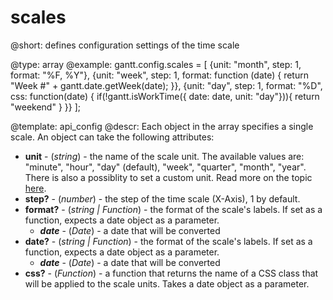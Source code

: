 scales
=============

@short: defines configuration settings of the time scale
	

@type: array
@example:
gantt.config.scales = [
    {unit: "month", step: 1, format: "%F, %Y"},
    {unit: "week", step: 1, format: function (date) {
        return "Week #" + gantt.date.getWeek(date);
    }},
    {unit: "day", step: 1, format: "%D", css: function(date) {
    if(!gantt.isWorkTime({ date: date, unit: "day"})){
            return "weekend"
        }
    }}
];

@template:	api_config
@descr:
Each object in the array specifies a single scale. An object can take the following attributes:

- <span class=subproperty>**unit**</span> - (*string*) - the name of the scale unit. The available values are: "minute", "hour", "day" (default), "week", "quarter", "month", "year". 
There is also a possiblity to set a custom unit. Read more on the topic [here](desktop/configuring_time_scale.md#customtimeunits).
- <span class=subproperty>**step?**</span> - (*number*) - the step of the time scale (X-Axis), 1 by default.
- <span class=hybrid_property>**format?**</span> - (*string | Function*) - the format of the scale's labels. If set as a function, expects a date object as a parameter.
    - **_date_** - (*Date*) - a date that will be converted
- <span class=hybrid_property>**date?**</span> - (*string | Function*) - the format of the scale's labels. If set as a function, expects a date object as a parameter.
    - **_date_** - (*Date*) - a date that will be converted
- <span class=subproperty>**css?**</span> - (*Function*) - a function that returns the name of a CSS class that will be applied to the scale units. Takes a date object as a parameter.
